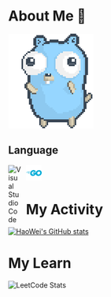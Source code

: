 # About Me 👋

![gopher dancing](./dancing-gopher.gif)
## Language

<img align="left" alt="Visual Studio Code" width="26px" src="https://cdn.jsdelivr.net/gh/devicons/devicon/icons/vscode/vscode-original.svg" style="padding-right:10px;" />
<img align="left" height="32" width="32" src="./img/langs/go.svg"/>


<br />
<br />

# My Activity

[![HaoWei's GitHub stats](https://github-readme-stats.vercel.app/api?username=HaoweiChang&show_icons=true&theme=dracula&count_private=true)](https://github.com/HaoWeiChang)

# My Learn
![LeetCode Stats](https://leetcode.card.workers.dev/Haowei_Chang?theme=unicorn&font=source_code_pro&extension=null)


<!--
**HaoWeiChang/HaoWeiChang** is a ✨ _special_ ✨ repository because its `README.md` (this file) appears on your GitHub profile.

Here are some ideas to get you started:

- 🔭 I’m currently working on ...
- 🌱 I’m currently learning ...
- 👯 I’m looking to collaborate on ...
- 🤔 I’m looking for help with ...
- 💬 Ask me about ...
- 📫 How to reach me: ...
- 😄 Pronouns: ...
- ⚡ Fun fact: ...
-->
